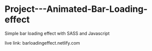 # Project---Animated-Bar-Loading-effect
Simple bar loading effect with SASS and Javascript

live link: barloadingeffect.netlify.com
